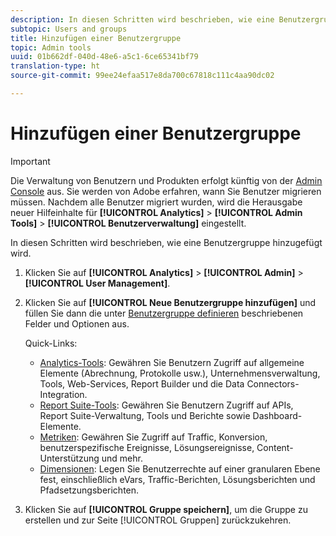 ```yaml
---
description: In diesen Schritten wird beschrieben, wie eine Benutzergruppe hinzugefügt wird.
subtopic: Users and groups
title: Hinzufügen einer Benutzergruppe
topic: Admin tools
uuid: 01b662df-040d-48e6-a5c1-6ce65341bf79
translation-type: ht
source-git-commit: 99ee24efaa517e8da700c67818c111c4aa90dc02

---
```



# Hinzufügen einer Benutzergruppe

>[!IMPORTANT]
>
>Die Verwaltung von Benutzern und Produkten erfolgt künftig von der [Admin Console](https://helpx.adobe.com/de/enterprise/using/admin-console.html) aus. Sie werden von Adobe erfahren, wann Sie Benutzer migrieren müssen. Nachdem alle Benutzer migriert wurden, wird die Herausgabe neuer Hilfeinhalte für **[!UICONTROL Analytics]** > **[!UICONTROL Admin Tools]** > **[!UICONTROL Benutzerverwaltung]** eingestellt.

In diesen Schritten wird beschrieben, wie eine Benutzergruppe hinzugefügt wird.

1. Klicken Sie auf **[!UICONTROL Analytics]** > **[!UICONTROL Admin]** > **[!UICONTROL User Management]**.
1. Klicken Sie auf **[!UICONTROL Neue Benutzergruppe hinzufügen]** und füllen Sie dann die unter [Benutzergruppe definieren](/help/admin/user-management2/c-user-groups/groups.md) beschriebenen Felder und Optionen aus.

   Quick-Links:

   * [Analytics-Tools](/help/admin/user-management2/c-customize-report-access/groups-analytics-tools.md): Gewähren Sie Benutzern Zugriff auf allgemeine Elemente (Abrechnung, Protokolle usw.), Unternehmensverwaltung, Tools, Web-Services, Report Builder und die Data Connectors-Integration.
   * [Report Suite-Tools](/help/admin/user-management2/c-customize-report-access/groups-report-suite-tools.md): Gewähren Sie Benutzern Zugriff auf APIs, Report Suite-Verwaltung, Tools und Berichte sowie Dashboard-Elemente.
   * [Metriken](/help/admin/user-management2/c-customize-report-access/groups-metrics.md): Gewähren Sie Zugriff auf Traffic, Konversion, benutzerspezifische Ereignisse, Lösungsereignisse, Content-Unterstützung und mehr.
   * [Dimensionen](/help/admin/user-management2/c-customize-report-access/groups-dimensions.md): Legen Sie Benutzerrechte auf einer granularen Ebene fest, einschließlich eVars, Traffic-Berichten, Lösungsberichten und Pfadsetzungsberichten.

1. Klicken Sie auf **[!UICONTROL Gruppe speichern]**, um die Gruppe zu erstellen und zur Seite [!UICONTROL Gruppen] zurückzukehren.
